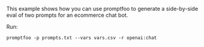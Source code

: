 This example shows how you can use promptfoo to generate a side-by-side eval of two prompts for an ecommerce chat bot.

Run:

```
promptfoo -p prompts.txt --vars vars.csv -r openai:chat
```
